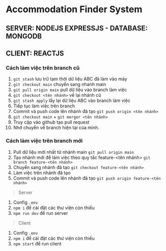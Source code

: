# Accommodation Finder System
## SERVER: NODEJS EXPRESSJS - DATABASE: MONGODB
## CLIENT: REACTJS

### Cách làm việc trên branch cũ
1. `git stash` lưu trữ tạm thời dữ liệu ABC đã làm vào máy
2. `git checkout main` chuyển sang nhanh main
3. `git pull origin main` pull dữ liệu vào branch làm việc
4. `git checkout <tên nhánh>` về lại nhánh cũ
5. `git stash apply` lấy lại dữ liệu ABC vào branch làm việc
6. Tiếp tục làm việc trên branch
7. Commit và push code lên nhánh đã tạo `git push origin <tên nhánh>`
8. `git checkout main` + `git merger <tên nhánh>`
9. Truy cập vào github tạo pull request
10. Nhớ chuyển về branch hiện tại của mình.

### Cách làm việc trên branch mới
1. Pull dữ liệu mới nhất từ nhánh main `git pull origin main`
2. Tạo nhánh mới để làm việc theo quy tắc feature-<tên nhánh> `git branch feature-<tên nhánh>`
3. Chuyển sang nhánh đã tạo `git checkout feature-<tên nhánh>`
4. Làm việc trên nhánh đã tạo
5. Commit và push code lên nhánh đã tạo `git push origin feature-<tên nhánh>`

> Server
1. Config `.env`
2. `npm i` để cài đặt các thư viện còn thiếu
3. `npm run dev` để run server
> Client
1. Config `.env`
2. `npm i` để cài đặt các thư viện còn thiếu
3. `npm start` để run client
